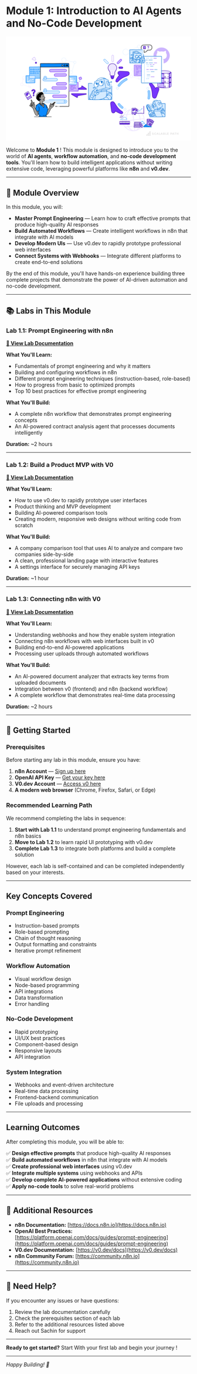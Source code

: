# Module 1: Introduction to AI Agents and No-Code Development

![](./images/banner.png)

Welcome to **Module 1** ! This module is designed to introduce you to the world of **AI agents**, **workflow automation**, and **no-code development tools**. You'll learn how to build intelligent applications without writing extensive code, leveraging powerful platforms like **n8n** and **v0.dev**.

---

## 🎯 Module Overview

In this module, you will:

- **Master Prompt Engineering** — Learn how to craft effective prompts that produce high-quality AI responses
- **Build Automated Workflows** — Create intelligent workflows in n8n that integrate with AI models
- **Develop Modern UIs** — Use v0.dev to rapidly prototype professional web interfaces
- **Connect Systems with Webhooks** — Integrate different platforms to create end-to-end solutions

By the end of this module, you'll have hands-on experience building three complete projects that demonstrate the power of AI-driven automation and no-code development.

---

## 📚 Labs in This Module

### Lab 1.1: Prompt Engineering with n8n

**[📖 View Lab Documentation](<./Lab-1.1(n8n-PromptEngineering-Lab)/doc.md>)**

**What You'll Learn:**

- Fundamentals of prompt engineering and why it matters
- Building and configuring workflows in n8n
- Different prompt engineering techniques (instruction-based, role-based)
- How to progress from basic to optimized prompts
- Top 10 best practices for effective prompt engineering

**What You'll Build:**

- A complete n8n workflow that demonstrates prompt engineering concepts
- An AI-powered contract analysis agent that processes documents intelligently

**Duration:** ~2 hours

---

### Lab 1.2: Build a Product MVP with V0

**[📖 View Lab Documentation](<./Lab-1.2(Build-a-Product-MVP-with-V0)/Readme.md>)**

**What You'll Learn:**

- How to use v0.dev to rapidly prototype user interfaces
- Product thinking and MVP development
- Building AI-powered comparison tools
- Creating modern, responsive web designs without writing code from scratch

**What You'll Build:**

- A company comparison tool that uses AI to analyze and compare two companies side-by-side
- A clean, professional landing page with interactive features
- A settings interface for securely managing API keys

**Duration:** ~1 hour

---

### Lab 1.3: Connecting n8n with V0

**[📖 View Lab Documentation](<./Lab-1.3(n8n-with-v0)/Doc.md>)**

**What You'll Learn:**

- Understanding webhooks and how they enable system integration
- Connecting n8n workflows with web interfaces built in v0
- Building end-to-end AI-powered applications
- Processing user uploads through automated workflows

**What You'll Build:**

- An AI-powered document analyzer that extracts key terms from uploaded documents
- Integration between v0 (frontend) and n8n (backend workflow)
- A complete workflow that demonstrates real-time data processing

**Duration:** ~2 hours

---

## 🚀 Getting Started

### Prerequisites

Before starting any lab in this module, ensure you have:

1. **n8n Account** — [Sign up here](https://n8n.io/signup)
2. **OpenAI API Key** — [Get your key here](https://youtu.be/YyaZ8zaGS-Q?si=bOw8C_TWgMg8S1hU)
3. **V0.dev Account** — [Access v0 here](https://v0.dev/)
4. **A modern web browser** (Chrome, Firefox, Safari, or Edge)

### Recommended Learning Path

We recommend completing the labs in sequence:

1. **Start with Lab 1.1** to understand prompt engineering fundamentals and n8n basics
2. **Move to Lab 1.2** to learn rapid UI prototyping with v0.dev
3. **Complete Lab 1.3** to integrate both platforms and build a complete solution

However, each lab is self-contained and can be completed independently based on your interests.

---

## Key Concepts Covered

### Prompt Engineering

- Instruction-based prompts
- Role-based prompting
- Chain of thought reasoning
- Output formatting and constraints
- Iterative prompt refinement

### Workflow Automation

- Visual workflow design
- Node-based programming
- API integrations
- Data transformation
- Error handling

### No-Code Development

- Rapid prototyping
- UI/UX best practices
- Component-based design
- Responsive layouts
- API integration

### System Integration

- Webhooks and event-driven architecture
- Real-time data processing
- Frontend-backend communication
- File uploads and processing

---

## Learning Outcomes

After completing this module, you will be able to:

✅ **Design effective prompts** that produce high-quality AI responses  
✅ **Build automated workflows** in n8n that integrate with AI models  
✅ **Create professional web interfaces** using v0.dev  
✅ **Integrate multiple systems** using webhooks and APIs  
✅ **Develop complete AI-powered applications** without extensive coding  
✅ **Apply no-code tools** to solve real-world problems

---

## 📖 Additional Resources

- **n8n Documentation:** [https://docs.n8n.io](https://docs.n8n.io)
- **OpenAI Best Practices:** [https://platform.openai.com/docs/guides/prompt-engineering](https://platform.openai.com/docs/guides/prompt-engineering)
- **V0.dev Documentation:** [https://v0.dev/docs](https://v0.dev/docs)
- **n8n Community Forum:** [https://community.n8n.io](https://community.n8n.io)

---

## 🤝 Need Help?

If you encounter any issues or have questions:

1. Review the lab documentation carefully
2. Check the prerequisites section of each lab
3. Refer to the additional resources listed above
4. Reach out Sachin for support

---

**Ready to get started?** Start With your first lab and begin your journey ! 

---

_Happy Building! 🎉_
